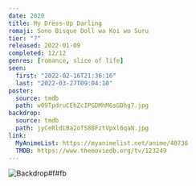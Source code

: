 ```yaml
---
date: 2020
title: My Dress-Up Darling
romaji: Sono Bisque Doll wa Koi wo Suru
tier: "?"
released: 2022-01-09
completed: 12/12
genres: [romance, slice of life]
seen:
  first: "2022-02-16T21:36:16"
  last: "2022-03-27T09:04:10"
poster:
  source: tmdb
  path: w09TpdruCEhZcIPGDMhM6sGDhg7.jpg
backdrop:
  source: tmdb
  path: jyCeRldLBa2ofS8BFztVpxl6qaN.jpg
link:
  MyAnimeList: https://myanimelist.net/anime/48736
  TMDB: https://www.themoviedb.org/tv/123249
---
```


![Backdrop#f#fb](https://image.tmdb.org/t/p/w1280/2iYfq4Q4IXSmWXU8A4B3Py29jiB.jpg "Source: TMDB")
